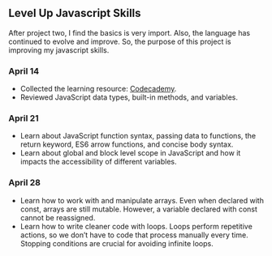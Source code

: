## Level Up Javascript Skills

After project two, I find the basics is very import. Also, the language has continued to evolve and improve. So, the purpose of this project is improving my javascript skills.

### April 14

- Collected the learning resource: [Codecademy](https://www.codecademy.com/learn).
- Reviewed JavaScript data types, built-in methods, and variables.

### April 21

- Learn about JavaScript function syntax, passing data to functions, the return keyword, ES6 arrow functions, and concise body syntax.
- Learn about global and block level scope in JavaScript and how it impacts the accessibility of different variables.

### April 28

- Learn how to work with and manipulate arrays. Even when declared with const, arrays are still mutable. However, a variable declared with const cannot be reassigned.
- Learn how to write cleaner code with loops. Loops perform repetitive actions, so we don’t have to code that process manually every time. Stopping conditions are crucial for avoiding infinite loops.
